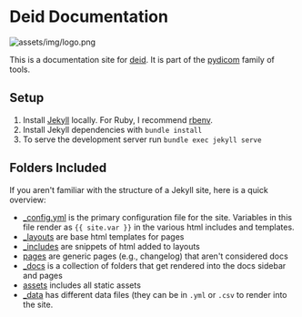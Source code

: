 # Deid Documentation

![assets/img/logo.png](assets/img/logo.png)

This is a documentation site for [deid](https://www.github.com/pydicom/deid). 
It is part of the [pydicom](https://www.github.com/pydicom) family of tools.

## Setup

 1. Install [Jekyll](https://jekyllrb.com/docs/installation/) locally. For Ruby, I recommend [rbenv](https://github.com/rbenv/rbenv).
 2. Install Jekyll dependencies with `bundle install`
 3. To serve the development server run `bundle exec jekyll serve`

## Folders Included
If you aren't familiar with the structure of a Jekyll site, here is a quick overview:

 - [_config.yml](_config.yml) is the primary configuration file for the site. Variables in this file render as `{{ site.var }}` in the various html includes and templates.
 - [_layouts](_layouts) are base html templates for pages
 - [_includes](_includes) are snippets of html added to layouts
 - [pages](pages) are generic pages (e.g., changelog) that aren't considered docs
 - [_docs](_docs) is a collection of folders that get rendered into the docs sidebar and pages
 - [assets](assets) includes all static assets
 - [_data](_data) has different data files (they can be in `.yml` or `.csv` to render into the site.
